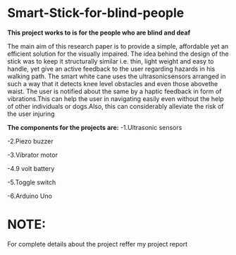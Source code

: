 # Smart-Stick-for-blind-people
**This project works to  is for the people who are blind and deaf**


The main aim of this research paper is to provide a simple, affordable yet an efficient solution for the visually impaired. The idea behind the design of the stick was to keep it structurally similar i.e. thin, light weight and easy to handle, yet give an active feedback to the user regarding hazards in his walking path. The smart white cane uses the ultrasonicsensors arranged in such a way that it detects knee level obstacles and even those abovethe waist. The user is notified about the same by a haptic feedback in form of vibrations.This can help the user in navigating easily even without the help of other individuals or dogs.Also, this can considerably alleviate the risk of the user injuring 

**The components for the projects are:**
-1.Ultrasonic sensors

-2.Piezo buzzer

-3.Vibrator motor

-4.9 volt battery

-5.Toggle switch

-6.Arduino Uno

# **NOTE:**
For complete details about the project reffer my project report


